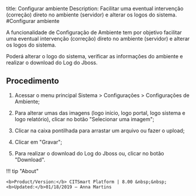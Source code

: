 title: Configurar ambiente
Description: Facilitar uma eventual intervenção (correção) direto no ambiente (servidor) e alterar os logos do sistema.
#Configurar ambiente

A funcionalidade de Configuração de Ambiente tem por objetivo facilitar uma
eventual intervenção (correção) direto no ambiente (servidor) e alterar os logos
do sistema.

Poderá alterar o logo do sistema, verificar as informações do ambiente e
realizar o download do Log do Jboss.

Procedimento
----------------

1.  Acessar o menu principal Sistema \> Configurações \> Configurações de
    Ambiente;

2.  Para alterar umas das imagens (logo início, logo portal, logo sistema e logo
    relatório), clicar no botão "Selecionar uma imagem";

3.  Clicar na caixa pontilhada para arrastar um arquivo ou fazer o upload;

4.  Clicar em "Gravar";

5.  Para realizar o download do Log do Jboss ou, clicar no botão "Download".


!!! tip "About"

    <b>Product/Version:</b> CITSmart Platform | 8.00 &nbsp;&nbsp;
    <b>Updated:</b>01/18/2019 – Anna Martins
